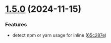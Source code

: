 # [1.5.0](https://github.com/matthewgallo/generate-pattern/compare/v1.4.0...v1.5.0) (2024-11-15)


### Features

* detect npm or yarn usage for inline ([65c287e](https://github.com/matthewgallo/generate-pattern/commit/65c287e62e8c077cd37cfcdc5543869a49f6b399))
